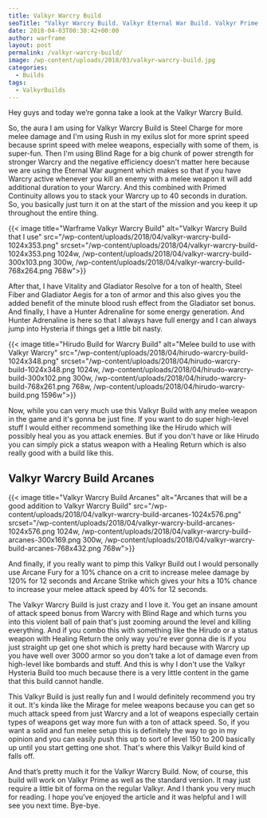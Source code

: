 ```yaml
---
title: Valkyr Warcry Build
seoTitle: "Valkyr Warcry Build. Valkyr Eternal War Build. Valkyr Prime Warcry Build"
date: 2018-04-03T00:30:42+00:00
author: warframe
layout: post
permalink: /valkyr-warcry-build/
image: /wp-content/uploads/2018/03/valkyr-warcry-build.jpg
categories:
  - Builds
tags:
  - ValkyrBuilds
---
```

Hey guys and today we’re gonna take a look at the Valkyr Warcry Build.<!--more-->

So, the aura I am using for Valkyr Warcry Build is Steel Charge for more melee damage and I'm using Rush in my exilus slot for more sprint speed because sprint speed with melee weapons, especially with some of them, is super-fun. Then I'm using Blind Rage for a big chunk of power strength for stronger Warcry and the negative efficiency doesn't matter here because we are using the Eternal War augment which makes so that if you have Warcry active whenever you kill an enemy with a melee weapon it will add additional duration to your Warcry. And this combined with Primed Continuity allows you to stack your Warcry up to 40 seconds in duration. So, you basically just turn it on at the start of the mission and you keep it up throughout the entire thing.

{{< image title="Warframe Valkyr Warcry Build" alt="Valkyr Warcry Build that I use" src="/wp-content/uploads/2018/04/valkyr-warcry-build-1024x353.png" srcset="/wp-content/uploads/2018/04/valkyr-warcry-build-1024x353.png 1024w, /wp-content/uploads/2018/04/valkyr-warcry-build-300x103.png 300w, /wp-content/uploads/2018/04/valkyr-warcry-build-768x264.png 768w">}}

After that, I have Vitality and Gladiator Resolve for a ton of health, Steel Fiber and Gladiator Aegis for a ton of armor and this also gives you the added benefit of the minute blood rush effect from the Gladiator set bonus. And finally, I have a Hunter Adrenaline for some energy generation. And Hunter Adrenaline is here so that I always have full energy and I can always jump into Hysteria if things get a little bit nasty.

{{< image title="Hirudo Build for Warcry Build" alt="Melee build to use with Valkyr Warcry" src="/wp-content/uploads/2018/04/hirudo-warcry-build-1024x348.png" srcset="/wp-content/uploads/2018/04/hirudo-warcry-build-1024x348.png 1024w, /wp-content/uploads/2018/04/hirudo-warcry-build-300x102.png 300w, /wp-content/uploads/2018/04/hirudo-warcry-build-768x261.png 768w, /wp-content/uploads/2018/04/hirudo-warcry-build.png 1596w">}}

Now, while you can very much use this Valkyr Build with any melee weapon in the game and it's gonna be just fine. If you want to do super high-level stuff I would either recommend something like the Hirudo which will possibly heal you as you attack enemies. But if you don't have or like Hirudo you can simply pick a status weapon with a Healing Return which is also really good with a build like this.

## Valkyr Warcry Build Arcanes

{{< image title="Valkyr Warcry Build Arcanes" alt="Arcanes that will be a good addition to Valkyr Warcry Build" src="/wp-content/uploads/2018/04/valkyr-warcry-build-arcanes-1024x576.png" srcset="/wp-content/uploads/2018/04/valkyr-warcry-build-arcanes-1024x576.png 1024w, /wp-content/uploads/2018/04/valkyr-warcry-build-arcanes-300x169.png 300w, /wp-content/uploads/2018/04/valkyr-warcry-build-arcanes-768x432.png 768w">}}

And finally, if you really want to pimp this Valkyr Build out I would personally use Arcane Fury for a 10% chance on a crit to increase melee damage by 120% for 12 seconds and Arcane Strike which gives your hits a 10% chance to increase your melee attack speed by 40% for 12 seconds.

The Valkyr Warcry Build is just crazy and I love it. You get an insane amount of attack speed bonus from Warcry with Blind Rage and which turns you into this violent ball of pain that's just zooming around the level and killing everything. And if you combo this with something like the Hirudo or a status weapon with Healing Return the only way you're ever gonna die is if you just straight up get one shot which is pretty hard because with Warcry up you have well over 3000 armor so you don't take a lot of damage even from high-level like bombards and stuff. And this is why I don't use the Valkyr Hysteria Build too much because there is a very little content in the game that this build cannot handle.

This Valkyr Build is just really fun and I would definitely recommend you try it out. It's kinda like the Mirage for melee weapons because you can get so much attack speed from just Warcry and a lot of weapons especially certain types of weapons get way more fun with a ton of attack speed. So, if you want a solid and fun melee setup this is definitely the way to go in my opinion and you can easily push this up to sort of level 150 to 200 basically up until you start getting one shot. That's where this Valkyr Build kind of falls off.

And that’s pretty much it for the Valkyr Warcry Build. Now, of course, this build will work on Valkyr Prime as well as the standard version. It may just require a little bit of forma on the regular Valkyr. And I thank you very much for reading. I hope you’ve enjoyed the article and it was helpful and I will see you next time. Bye-bye.